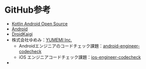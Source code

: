 # GitHub参考
- [Kotlin Android Open Source](https://github.com/Kotlin-Android-Open-Source)
- [Android](https://github.com/android)
- [DroidKaigi](https://github.com/DroidKaigi)
- 株式会社ゆめみ：[YUMEMI Inc.](https://github.com/yumemi-inc)
  - Androidエンジニアのコードチェック課題：[android-engineer-codecheck
](https://github.com/yumemi-inc/android-engineer-codecheck)
  - iOS エンジニアコードチェック課題：[ios-engineer-codecheck
](https://github.com/yumemi-inc/ios-engineer-codecheck)
- 